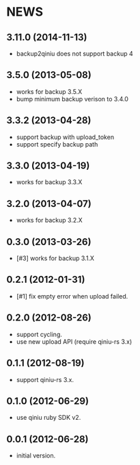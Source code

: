 # NEWS

## 3.11.0 (2014-11-13)

* backup2qiniu does not support backup 4

## 3.5.0 (2013-05-08)

* works for backup 3.5.X
* bump minimum backup verison to 3.4.0

## 3.3.2 (2013-04-28)

* support backup with upload_token
* support specify backup path

## 3.3.0 (2013-04-19)

* works for backup 3.3.X

## 3.2.0 (2013-04-07)

* works for backup 3.2.X

## 0.3.0 (2013-03-26)

* [#3] works for backup 3.1.X

## 0.2.1 (2012-01-31)

* [#1] fix empty error when upload failed.

## 0.2.0 (2012-08-26)

* support cycling.
* use new upload API (require qiniu-rs 3.x)

## 0.1.1 (2012-08-19)

* support qiniu-rs 3.x.

## 0.1.0 (2012-06-29)

* use qiniu ruby SDK v2.

## 0.0.1 (2012-06-28)

* initial version.
